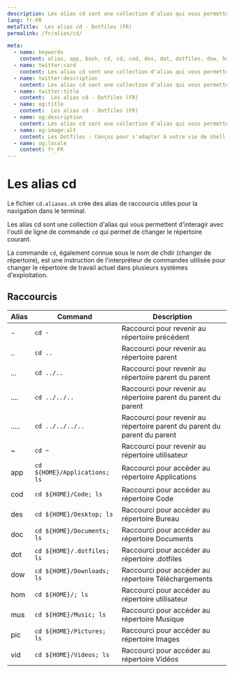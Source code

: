 ```yaml
---
description: Les alias cd sont une collection d'alias qui vous permettent d'interagir avec l'outil de ligne de commande `cd` qui permet de changer le répertoire courant.
lang: fr-FR
metaTitle:  Les alias cd - Dotfiles (FR)
permalink: /fr/alias/cd/

meta:
  - name: keywords
    content: alias, app, bash, cd, cd, cod, des, dot, dotfiles, dow, hom, linux, macos, mus, pic, shell, vid, windows
  - name: twitter:card
    content: Les alias cd sont une collection d'alias qui vous permettent d'interagir avec l'outil de ligne de commande `cd` qui permet de changer le répertoire courant.
  - name: twitter:description
    content: Les alias cd sont une collection d'alias qui vous permettent d'interagir avec l'outil de ligne de commande `cd` qui permet de changer le répertoire courant.
  - name: twitter:title
    content:  Les alias cd - Dotfiles (FR)
  - name: og:title
    content:  Les alias cd - Dotfiles (FR)
  - name: og:description
    content: Les alias cd sont une collection d'alias qui vous permettent d'interagir avec l'outil de ligne de commande `cd` qui permet de changer le répertoire courant.
  - name: og:image:alt
    content: Les Dotfiles - Conçus pour s'adapter à votre vie de shell
  - name: og:locale
    content: fr_FR
---
```


# Les alias cd

Le fichier `cd.aliases.sh` crée des alias de raccourcis utiles pour la
navigation dans le terminal.

Les alias cd sont une collection d'alias qui vous
permettent d'interagir avec l'outil de ligne de commande `cd` qui permet de
changer le répertoire courant.

La commande `cd`, également connue sous le nom de chdir (changer de répertoire),
est une instruction de l'interpréteur de commandes utilisée pour changer le
répertoire de travail actuel dans plusieurs systèmes d'exploitation.

## Raccourcis

| Alias | Command | Description |
| ----- | ----- | ----- |
| - | `cd -` | Raccourci pour revenir au répertoire précédent |
| .. | `cd ..` | Raccourci pour revenir au répertoire parent |
| ... | `cd ../..` | Raccourci pour revenir au répertoire parent du parent |
| .... | `cd ../../..` | Raccourci pour revenir au répertoire parent du parent du parent |
| ..... | `cd ../../../..` | Raccourci pour revenir au répertoire parent du parent du parent du parent |
| ~ | `cd ~` | Raccourci pour revenir au répertoire utilisateur |
| app | `cd ${HOME}/Applications; ls` | Raccourci pour accéder au répertoire Applications |
| cod | `cd ${HOME}/Code; ls` | Raccourci pour accéder au répertoire Code |
| des | `cd ${HOME}/Desktop; ls` | Raccourci pour accéder au répertoire Bureau |
| doc | `cd ${HOME}/Documents; ls` | Raccourci pour accéder au répertoire Documents |
| dot | `cd ${HOME}/.dotfiles; ls` | Raccourci pour accéder au répertoire .dotfiles |
| dow | `cd ${HOME}/Downloads; ls` | Raccourci pour accéder au répertoire Téléchargements |
| hom | `cd ${HOME}/; ls` | Raccourci pour accéder au répertoire utilisateur |
| mus | `cd ${HOME}/Music; ls` | Raccourci pour accéder au répertoire Musique |
| pic | `cd ${HOME}/Pictures; ls` | Raccourci pour accéder au répertoire Images |
| vid | `cd ${HOME}/Videos; ls` | Raccourci pour accéder au répertoire Vidéos |
